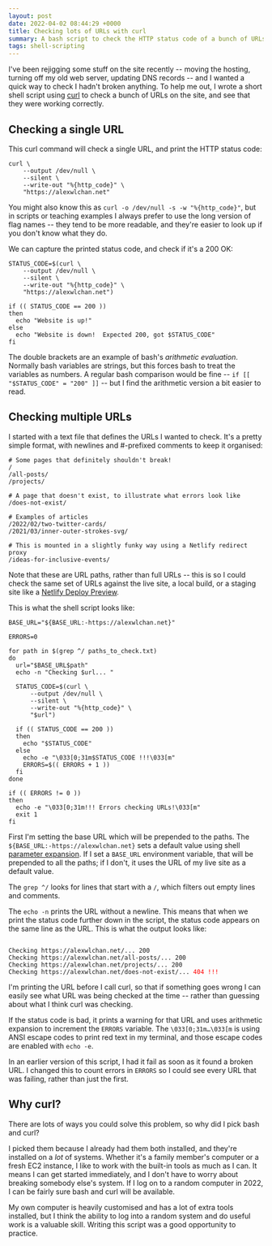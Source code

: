```yaml
---
layout: post
date: 2022-04-02 08:44:29 +0000
title: Checking lots of URLs with curl
summary: A bash script to check the HTTP status code of a bunch of URLs, for simple and portable uptime checking.
tags: shell-scripting
---
```


I've been rejigging some stuff on the site recently -- moving the hosting, turning off my old web server, updating DNS records -- and I wanted a quick way to check I hadn't broken anything.
To help me out, I wrote a short shell script using [curl] to check a bunch of URLs on the site, and see that they were working correctly.

[curl]: https://curl.se/


## Checking a single URL

This curl command will check a single URL, and print the HTTP status code:

```shell
curl \
    --output /dev/null \
    --silent \
    --write-out "%{http_code}" \
    "https://alexwlchan.net"
```

You might also know this as `curl -o /dev/null -s -w "%{http_code}"`, but in scripts or teaching examples I always prefer to use the long version of flag names -- they tend to be more readable, and they're easier to look up if you don't know what they do.

We can capture the printed status code, and check if it's a 200 OK:


```shell
STATUS_CODE=$(curl \
    --output /dev/null \
    --silent \
    --write-out "%{http_code}" \
    "https://alexwlchan.net")

if (( STATUS_CODE == 200 ))
then
  echo "Website is up!"
else
  echo "Website is down!  Expected 200, got $STATUS_CODE"
fi
```

The double brackets are an example of bash's *arithmetic evaluation*.
Normally bash variables are strings, but this forces bash to treat the variables as numbers.
A regular bash comparison would be fine -- `if [[ "$STATUS_CODE" = "200" ]]` -- but I find the arithmetic version a bit easier to read.



## Checking multiple URLs

I started with a text file that defines the URLs I wanted to check.
It's a pretty simple format, with newlines and #-prefixed comments to keep it organised:

```
# Some pages that definitely shouldn't break!
/
/all-posts/
/projects/

# A page that doesn't exist, to illustrate what errors look like
/does-not-exist/

# Examples of articles
/2022/02/two-twitter-cards/
/2021/03/inner-outer-strokes-svg/

# This is mounted in a slightly funky way using a Netlify redirect proxy
/ideas-for-inclusive-events/
```

Note that these are URL paths, rather than full URLs -- this is so I could check the same set of URLs against the live site, a local build, or a staging site like a [Netlify Deploy Preview].

[Netlify Deploy Preview]: https://docs.netlify.com/site-deploys/deploy-previews/

This is what the shell script looks like:

```shell
BASE_URL="${BASE_URL:-https://alexwlchan.net}"

ERRORS=0

for path in $(grep ^/ paths_to_check.txt)
do
  url="$BASE_URL$path"
  echo -n "Checking $url... "

  STATUS_CODE=$(curl \
      --output /dev/null \
      --silent \
      --write-out "%{http_code}" \
      "$url")

  if (( STATUS_CODE == 200 ))
  then
    echo "$STATUS_CODE"
  else
    echo -e "\033[0;31m$STATUS_CODE !!!\033[m"
    ERRORS=$(( ERRORS + 1 ))
  fi
done

if (( ERRORS != 0 ))
then
  echo -e "\033[0;31m!!! Errors checking URLs!\033[m"
  exit 1
fi
```

First I'm setting the base URL which will be prepended to the paths.
The `${BASE_URL:-https://alexwlchan.net}` sets a default value using shell [parameter expansion].
If I set a `BASE_URL` environment variable, that will be prepended to all the paths; if I don't, it uses the URL of my live site as a default value.

The `grep ^/` looks for lines that start with a `/`, which filters out empty lines and comments.

The `echo -n` prints the URL without a newline.
This means that when we print the status code further down in the script, the status code appears on the same line as the URL.
This is what the output looks like:

<pre><code>
Checking https://alexwlchan.net/... 200
Checking https://alexwlchan.net/all-posts/... 200
Checking https://alexwlchan.net/projects/... 200
Checking https://alexwlchan.net/does-not-exist/... <span style="color: red;">404 !!!</span>
</code></pre>

I'm printing the URL before I call curl, so that if something goes wrong I can easily see what URL was being checked at the time -- rather than guessing about what I think curl was checking.

If the status code is bad, it prints a warning for that URL and uses arithmetic expansion to increment the `ERRORS` variable.
The `\033[0;31m…\033[m` is using ANSI escape codes to print red text in my terminal, and those escape codes are enabled with `echo -e`.

In an earlier version of this script, I had it fail as soon as it found a broken URL.
I changed this to count errors in `ERRORS` so I could see every URL that was failing, rather than just the first.

[parameter expansion]: https://www.gnu.org/software/bash/manual/html_node/Shell-Parameter-Expansion.html



## Why curl?

There are lots of ways you could solve this problem, so why did I pick bash and curl?

I picked them because I already had them both installed, and they're installed on a *lot* of systems.
Whether it's a family member's computer or a fresh EC2 instance, I like to work with the built-in tools as much as I can.
It means I can get started immediately, and I don't have to worry about breaking somebody else's system.
If I log on to a random computer in 2022, I can be fairly sure bash and curl will be available.

My own computer is heavily customised and has a lot of extra tools installed, but I think the ability to log into a random system and do useful work is a valuable skill.
Writing this script was a good opportunity to practice.
